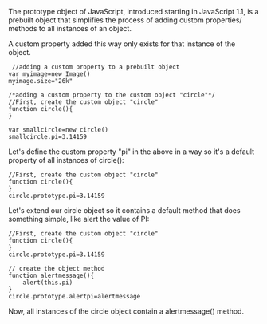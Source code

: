  The prototype object of JavaScript, introduced starting in JavaScript 1.1, is a prebuilt object that simplifies the process of adding custom properties/ methods to all instances of an object.
 
 A custom property added this way only exists for that instance of the object.

```
 //adding a custom property to a prebuilt object
var myimage=new Image()
myimage.size="26k"
 
/*adding a custom property to the custom object "circle"*/
//First, create the custom object "circle"
function circle(){
}
 
var smallcircle=new circle()
smallcircle.pi=3.14159
```
 
 Let's define the custom property "pi" in the above in a way so it's a default property of all instances of circle():

 ```
 //First, create the custom object "circle"
function circle(){
}
circle.prototype.pi=3.14159
```

 Let's extend our circle object so it contains a default method that does something simple, like alert the value of PI:

```
//First, create the custom object "circle"
function circle(){
}
circle.prototype.pi=3.14159
 
// create the object method
function alertmessage(){
    alert(this.pi)
}
circle.prototype.alertpi=alertmessage
```

Now, all instances of the circle object contain a alertmessage() method.



